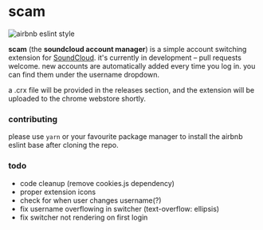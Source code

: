 # scam
![airbnb eslint style](https://camo.githubusercontent.com/1c5c800fbdabc79cfaca8c90dd47022a5b5c7486/68747470733a2f2f696d672e736869656c64732e696f2f62616467652f636f64652532307374796c652d616972626e622d627269676874677265656e2e7376673f7374796c653d666c61742d737175617265)

**scam** (the **soundcloud account manager**) is a simple account switching extension for [SoundCloud](https://soundcloud.com). it's currently in development – pull requests welcome. new accounts are automatically added every time you log in. you can find them under the username dropdown.

a .crx file will be provided in the releases section, and the extension will be uploaded to the chrome webstore shortly.

### contributing
please use `yarn` or your favourite package manager to install the airbnb eslint base after cloning the repo.
### todo
- code cleanup (remove cookies.js dependency)
- proper extension icons
- check for when user changes username(?)
- fix username overflowing in switcher (text-overflow: ellipsis)
- fix switcher not rendering on first login